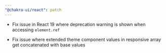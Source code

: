 ```yaml
---
"@chakra-ui/react": patch
---
```


- Fix issue in React 19 where deprecation warning is shown when accessing
  `element.ref`

- Fix issue where extended theme component values in responsive array get
  concatenated with base values
